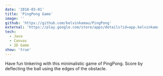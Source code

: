 ```yaml
---
date: '2018-03-01'
title: 'PingPong Game'
image: ''
github: 'https://github.com/kelvinkamau/PingPong'
external: 'https://play.google.com/store/apps/details?id=app.kelvinkamau.pingpong'
tech:
  - Java
  - Canvas
  - 2D Game
show: 'true'
---
```


Have fun tinkering with this minimalistic game of PingPong. Score by deflecting the ball using the edges of the obstacle.
